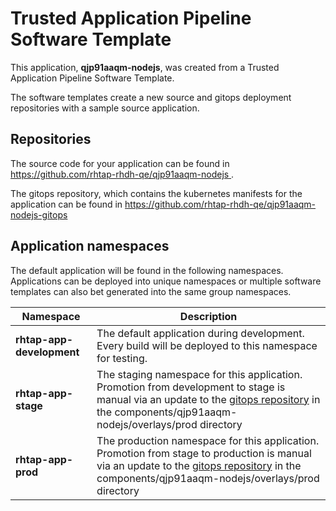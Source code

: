 # Trusted Application Pipeline Software Template

This application, **qjp91aaqm-nodejs**, was created from a Trusted Application Pipeline Software Template.

The software templates create a new source and gitops deployment repositories with a sample source application. 

## Repositories

The source code for your application can be found in [https://github.com/rhtap-rhdh-qe/qjp91aaqm-nodejs ](https://github.com/rhtap-rhdh-qe/qjp91aaqm-nodejs ).
 
The gitops repository, which contains the kubernetes manifests for the application can be found in 
[https://github.com/rhtap-rhdh-qe/qjp91aaqm-nodejs-gitops ](https://github.com/rhtap-rhdh-qe/qjp91aaqm-nodejs-gitops ) 

## Application namespaces 

The default application will be found in the following namespaces. Applications can be deployed into unique namespaces or multiple software templates can also bet generated into the same group namespaces.  

|  Namespace   |  Description   |  
| -------- | -------- |   
| **rhtap-app-development** | The default application during development. Every build will be deployed to this namespace for testing. | 
| **rhtap-app-stage** | The staging namespace for this application. Promotion from development to stage is manual via an update to the [gitops repository](https://github.com/rhtap-rhdh-qe/qjp91aaqm-nodejs-gitops ) in the components/qjp91aaqm-nodejs/overlays/prod directory |  
| **rhtap-app-prod** | The production namespace for this application. Promotion from stage to production is manual via an update to the [gitops repository](https://github.com/rhtap-rhdh-qe/qjp91aaqm-nodejs-gitops ) in the components/qjp91aaqm-nodejs/overlays/prod directory | 